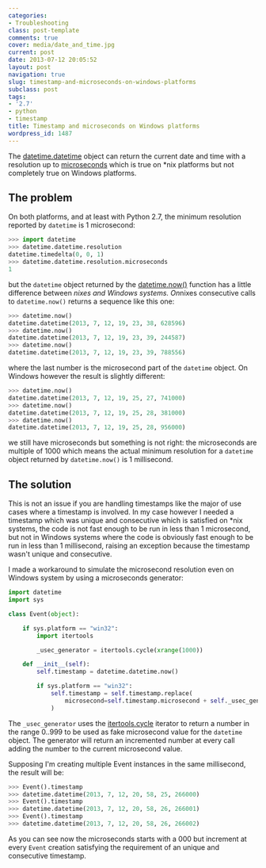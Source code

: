 ```yaml
---
categories:
- Troubleshooting
class: post-template
comments: true
cover: media/date_and_time.jpg
current: post
date: 2013-07-12 20:05:52
layout: post
navigation: true
slug: timestamp-and-microseconds-on-windows-platforms
subclass: post
tags:
- '2.7'
- python
- timestamp
title: Timestamp and microseconds on Windows platforms
wordpress_id: 1487
---
```


The [datetime.datetime](http://docs.python.org/2/library/datetime.html#datetime-objects) object can return the current date and time with a resolution up to [microseconds](http://docs.python.org/2/library/datetime.html#datetime.datetime) which is true on *nix platforms but not completely true on Windows platforms.

<!-- more -->

## The problem

On both platforms, and at least with Python 2.7, the minimum resolution reported by `datetime` is 1 microsecond:

```python
>>> import datetime
>>> datetime.datetime.resolution
datetime.timedelta(0, 0, 1)
>>> datetime.datetime.resolution.microseconds
1
```

but the `datetime` object returned by the [datetime.now()](http://docs.python.org/2/library/datetime.html#datetime.datetime.now) function has a little difference between *nixes and Windows systems. On*nixes consecutive calls to `datetime.now()` returns a sequence like this one:

```python
>>> datetime.now()
datetime.datetime(2013, 7, 12, 19, 23, 38, 628596)
>>> datetime.now()
datetime.datetime(2013, 7, 12, 19, 23, 39, 244587)
>>> datetime.now()
datetime.datetime(2013, 7, 12, 19, 23, 39, 788556)
```

where the last number is the microsecond part of the `datetime` object. On Windows however the result is slightly different:

```python
>>> datetime.now()
datetime.datetime(2013, 7, 12, 19, 25, 27, 741000)
>>> datetime.now()
datetime.datetime(2013, 7, 12, 19, 25, 28, 381000)
>>> datetime.now()
datetime.datetime(2013, 7, 12, 19, 25, 28, 956000)
```

we still have microseconds but something is not right: the microseconds are multiple of 1000 which means the actual minimum resolution for a `datetime` object returned by `datetime.now()` is 1 millisecond.

## The solution

This is not an issue if you are handling timestamps like the major of use cases where a timestamp is involved. In my case however I needed a timestamp which was unique and consecutive which is satisfied on *nix systems, the code is not fast enough to be run in less than 1 microsecond, but not in Windows systems where the code is obviously fast enough to be run in less than 1 millisecond, raising an exception because the timestamp wasn't unique and consecutive.

I made a workaround to simulate the microsecond resolution even on Windows system by using a microseconds generator:

```python
import datetime
import sys

class Event(object):

    if sys.platform == "win32":
        import itertools

        _usec_generator = itertools.cycle(xrange(1000))

    def __init__(self):
        self.timestamp = datetime.datetime.now()

        if sys.platform == "win32":
            self.timestamp = self.timestamp.replace(
                microsecond=self.timestamp.microsecond + self._usec_generator.next()
            )
```

The `_usec_generator` uses the [itertools.cycle](http://docs.python.org/2/library/itertools.html#itertools.cycle) iterator to return a number in the range 0..999 to be used as fake microsecond value for the `datetime` object. The generator will return an incremented number at every call adding the number to the current microsecond value.

Supposing I'm creating multiple Event instances in the same millisecond, the result will be:

```python
>>> Event().timestamp
>>> datetime.datetime(2013, 7, 12, 20, 58, 25, 266000)
>>> Event().timestamp
>>> datetime.datetime(2013, 7, 12, 20, 58, 26, 266001)
>>> Event().timestamp
>>> datetime.datetime(2013, 7, 12, 20, 58, 26, 266002)
```

As you can see now the microseconds starts with a 000 but increment at every `Event` creation satisfying the requirement of an unique and consecutive timestamp.
